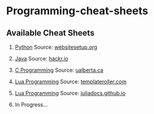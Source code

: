# Programming-cheat-sheets


## Available Cheat Sheets
1. <a href="Cheat-Sheets/Python-Cheat-Sheet.pdf">Python</a> 
Source: <a href="https://websitesetup.org/python-cheat-sheet/">websitesetup.org</a>

2. <a href="Cheat-Sheets/Java-Cheat-Sheet.pdf">Java</a> 
Source: <a href="https://hackr.io/blog/java-cheat-sheet">hackr.io</a>

3. <a href="Cheat-Sheets/C-Cheat-Sheet.pdf">C Programming</a> 
Source: <a href="https://sites.ualberta.ca/~ygu/courses/geoph624/codes/C.CheatSheet.pdft">ualberta.ca</a>

4. <a href="Cheat-Sheets/Lua-Cheat-Sheet.pdf">Lua Programming</a> 
Source: <a href="https://www.templateroller.com/template/615181/the-lua-language-v5-1-cheat-sheet.html">templateroller.com</a>

5. <a href="Cheat-Sheets/Julia-cheat-sheet.pdf">Lua Programming</a> 
Source: <a href="https://juliadocs.github.io/Julia-Cheat-Sheet/">juliadocs.github.io</a>

6. In Progress...


